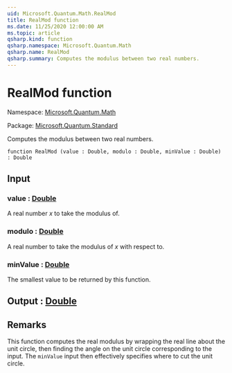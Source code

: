 ```yaml
---
uid: Microsoft.Quantum.Math.RealMod
title: RealMod function
ms.date: 11/25/2020 12:00:00 AM
ms.topic: article
qsharp.kind: function
qsharp.namespace: Microsoft.Quantum.Math
qsharp.name: RealMod
qsharp.summary: Computes the modulus between two real numbers.
---
```


# RealMod function

Namespace: [Microsoft.Quantum.Math](xref:Microsoft.Quantum.Math)

Package: [Microsoft.Quantum.Standard](https://nuget.org/packages/Microsoft.Quantum.Standard)


Computes the modulus between two real numbers.

```qsharp
function RealMod (value : Double, modulo : Double, minValue : Double) : Double
```


## Input

### value : [Double](xref:microsoft.quantum.lang-ref.double)

A real number $x$ to take the modulus of.


### modulo : [Double](xref:microsoft.quantum.lang-ref.double)

A real number to take the modulus of $x$ with respect to.


### minValue : [Double](xref:microsoft.quantum.lang-ref.double)

The smallest value to be returned by this function.



## Output : [Double](xref:microsoft.quantum.lang-ref.double)



## Remarks

This function computes the real modulus by wrapping the realline about the unit circle, then finding the angle on theunit circle corresponding to the input.The `minValue` input then effectively specifies where to cut theunit circle.